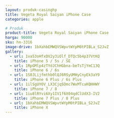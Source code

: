 ```yaml
---
layout: produk-casinghp
title: Vegeta Royal Saiyan iPhone Case
categories: apple

# Produk
product-title: Vegeta Royal Saiyan iPhone Case
harga: 90000
sku: hn-3316
image-drive: 1bXahbEMWQVSWpvtWYpM0tPIBLa_S2JvZ
gallery:
  - url: 1va53oHfxDV2y3iOlf_DTQc5b4p37VtKQ
    title: iPhone 5 / 5s / SE
  - url: 1RpGMlp4zTYdJChHGbna-beTsTjYmC13Q
    title: iPhone 6 / 6s
  - url: 1S0JLijfmthb0lQJ6RSyUMHyCnyEk3aY9
    title: iPhone 6 Plus / 6s Plus
  - url: 1ilSgUYOV_LX3CjqSDmc7WxMTcaKQHHWY
    title: iPhone 7 / 8
  - url: 1iu8lRYvi6Xy1IV1f6X04qdClUdX3-IV2
    title: iPhone 7 Plus / 8 Plus
  - url: 1bXahbEMWQVSWpvtWYpM0tPIBLa_S2JvZ
    title: iPhone X
---
```

